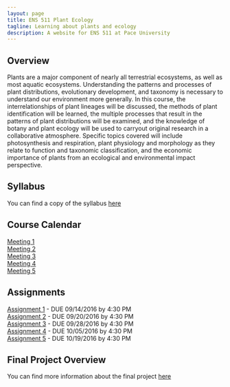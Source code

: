 ```yaml
---
layout: page
title: ENS 511 Plant Ecology
tagline: Learning about plants and ecology
description: A website for ENS 511 at Pace University
---
```


## Overview

Plants are a major component of nearly all terrestrial ecosystems, as well as most aquatic ecosystems. 
Understanding the patterns and processes of plant distributions, evolutionary development, and taxonomy is necessary to understand our environment more generally. 
In this course, the interrelationships of plant lineages will be discussed, the methods of plant identification will be learned, the multiple processes that result in the patterns of plant distributions will be examined, and the knowledge of botany and plant ecology will be used to carryout original research in a collaborative atmosphere. 
Specific topics covered will include photosynthesis and respiration, plant physiology and morphology as they relate to function and taxonomic classification, and the economic importance of plants from an ecological and environmental impact perspective.

## Syllabus

You can find a copy of the syllabus [here](pages/syllabus.html)

## Course Calendar

[Meeting 1](pages/meeting-1.html)  
[Meeting 2](pages/meeting-2.html)   
[Meeting 3](pages/meeting-3.html)  
[Meeting 4](pages/meeting-4.html)  
[Meeting 5](pages/meeting-5.html)  

## Assignments

[Assignment 1](pages/assignment-1.html) - DUE 09/14/2016 by 4:30 PM  
[Assignment 2](pages/assignment-2.html) - DUE 09/20/2016 by 4:30 PM   
[Assignment 3](pages/assignment-3.html) - DUE 09/28/2016 by 4:30 PM  
[Assignment 4](pages/assignment-4.html) - DUE 10/05/2016 by 4:30 PM  
[Assignment 5](pages/assignment-5.html) - DUE 10/19/2016 by 4:30 PM  

## Final Project Overview

You can find more information about the final project [here](pages/final-project.md)
